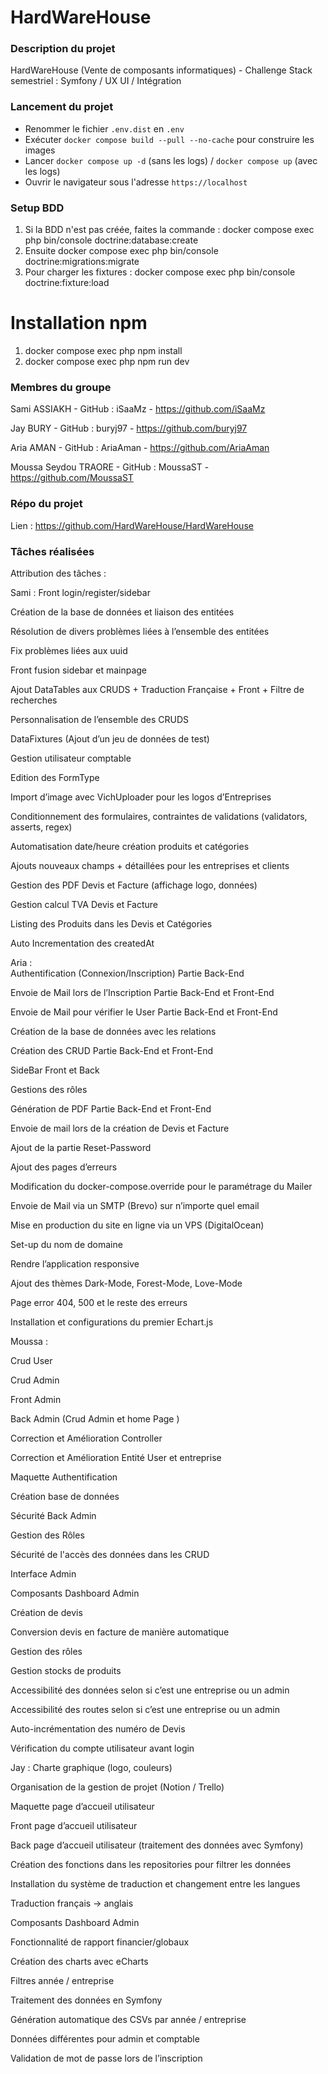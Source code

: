 # HardWareHouse

### Description du projet

HardWareHouse (Vente de composants informatiques) - Challenge Stack semestriel : Symfony / UX UI / Intégration

### Lancement du projet

- Renommer le fichier `.env.dist` en `.env`
- Exécuter `docker compose build --pull --no-cache` pour construire les images
- Lancer `docker compose up -d` (sans les logs) / `docker compose up` (avec les logs)
- Ouvrir le navigateur sous l'adresse `https://localhost`

### Setup BDD

1. Si la BDD n'est pas créée, faites la commande : docker compose exec php bin/console doctrine:database:create
2. Ensuite docker compose exec php bin/console doctrine:migrations:migrate
3. Pour charger les fixtures : docker compose exec php bin/console doctrine:fixture:load

# Installation npm

1. docker compose exec php npm install
2. docker compose exec php npm run dev

### Membres du groupe

Sami ASSIAKH - GitHub : iSaaMz - https://github.com/iSaaMz

Jay BURY - GitHub : buryj97 - https://github.com/buryj97

Aria AMAN - GitHub : AriaAman - https://github.com/AriaAman

Moussa Seydou TRAORE - GitHub : MoussaST - https://github.com/MoussaST

### Répo du projet

Lien : https://github.com/HardWareHouse/HardWareHouse


### Tâches réalisées

Attribution des tâches : 

Sami : 
Front login/register/sidebar

Création de la base de données et liaison des entitées

Résolution de divers problèmes liées à l’ensemble des entitées

Fix problèmes liées aux uuid

Front fusion sidebar et mainpage

Ajout DataTables aux CRUDS + Traduction Française + Front + Filtre de recherches

Personnalisation de l’ensemble des CRUDS

DataFixtures (Ajout d’un jeu de données de test)

Gestion utilisateur comptable

Edition des FormType

Import d’image avec VichUploader pour les logos d’Entreprises

Conditionnement des formulaires, contraintes de validations (validators, asserts, regex)

Automatisation date/heure création produits et catégories

Ajouts nouveaux champs + détaillées pour les entreprises et clients

Gestion des PDF Devis et Facture (affichage logo, données)

Gestion calcul TVA Devis et Facture

Listing des Produits dans les Devis et Catégories

Auto Incrementation des createdAt

Aria :  
Authentification (Connexion/Inscription) Partie Back-End

Envoie de Mail lors de l’Inscription Partie Back-End et Front-End

Envoie de Mail pour vérifier le User Partie Back-End et Front-End

Création de la base de données avec les relations

Création des CRUD Partie Back-End et Front-End 

SideBar Front et Back 

Gestions des rôles

Génération de PDF Partie Back-End et Front-End

Envoie de mail lors de la création de Devis et Facture

Ajout de la partie Reset-Password

Ajout des pages d’erreurs

Modification du docker-compose.override pour le paramétrage du Mailer

Envoie de Mail via un SMTP (Brevo) sur n’importe quel email 

Mise en production du site en ligne via un VPS (DigitalOcean) 

Set-up du nom de domaine 

Rendre l’application responsive

Ajout des thèmes Dark-Mode, Forest-Mode, Love-Mode

Page error 404, 500 et le reste des erreurs 

Installation et configurations du premier Echart.js 





Moussa :

Crud User 

Crud Admin

Front Admin

Back Admin (Crud Admin et home Page )

Correction et Amélioration Controller 

Correction et Amélioration Entité User et entreprise

Maquette Authentification

Création base de données

Sécurité Back Admin

Gestion des Rôles

Sécurité de l'accès des données dans les CRUD

Interface Admin

Composants Dashboard Admin 

Création de devis

Conversion devis en facture de manière  automatique

Gestion des rôles

Gestion stocks de produits

Accessibilité des données selon si c’est une entreprise ou un admin 

Accessibilité des routes selon si c’est une entreprise ou un admin

Auto-incrémentation des numéro de Devis

Vérification du compte utilisateur avant login 

Jay : 
Charte graphique (logo, couleurs)

Organisation de la gestion de projet (Notion / Trello)

Maquette page d’accueil utilisateur

Front page d’accueil utilisateur

Back page d’accueil utilisateur (traitement des données avec Symfony)

Création des fonctions dans les repositories pour filtrer les données

Installation du système de traduction et changement entre les langues

Traduction français -> anglais

Composants Dashboard Admin 

Fonctionnalité de rapport financier/globaux 

Création des charts avec eCharts

Filtres année / entreprise 

Traitement des données en Symfony

Génération automatique des CSVs par année / entreprise

Données différentes pour admin et comptable

Validation de mot de passe lors de l’inscription

